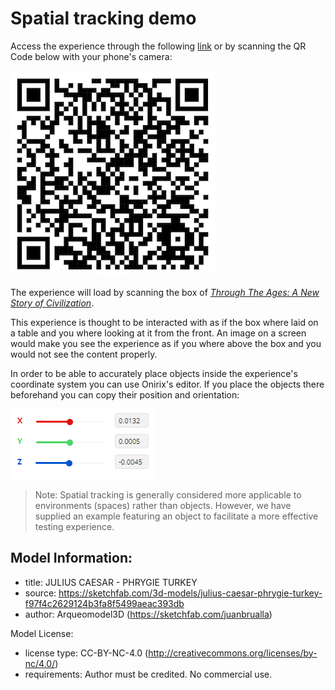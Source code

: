# Spatial tracking demo

Access the experience through the following [link](https://onirix-ar.github.io/threejs/spatial-tracking/) or by scanning the QR Code below with your phone's camera:

![test-qr](test-qr.png) 

The experience will load by scanning the box of [*Through The Ages: A New Story of Civilization*](https://czechgames.com/en/through-the-ages/).

This experience is thought to be interacted with as if the box where laid on a table and you where looking at it from the front. An image on a screen would make you see the experience as if you where above the box and you would not see the content properly.

In order to be able to accurately place objects inside the experience's coordinate system you can use Onirix's editor. If you place the objects there beforehand you can copy their position and orientation:

![test-qr](coordinates.png) 

> Note: Spatial tracking is generally considered more applicable to environments (spaces) rather than objects. However, we have supplied an example featuring an object to facilitate a more effective testing experience.

## Model Information:
* title:	JULIUS CAESAR - PHRYGIE TURKEY
* source:	https://sketchfab.com/3d-models/julius-caesar-phrygie-turkey-f97f4c2629124b3fa8f5499aeac393db
* author:	Arqueomodel3D (https://sketchfab.com/juanbrualla)

Model License:
* license type:	CC-BY-NC-4.0 (http://creativecommons.org/licenses/by-nc/4.0/)
* requirements:	Author must be credited. No commercial use.